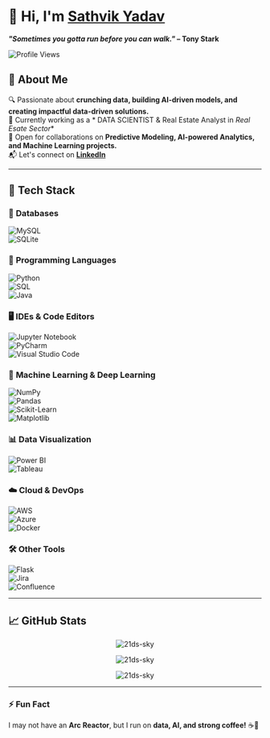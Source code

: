 # 🦾 Hi, I'm [Sathvik Yadav](https://www.linkedin.com/in/sathvik-yadav)  
**_"Sometimes you gotta run before you can walk."_ – Tony Stark**  

![Profile Views](https://komarev.com/ghpvc/?username=21ds-sky&label=Profile%20views&color=0e75b6&style=flat)  

## 🚀 About Me  
🔍 Passionate about **crunching data, building AI-driven models, and creating impactful data-driven solutions.**  
🏡 Currently working as a * DATA SCIENTIST & Real Estate Analyst in *Real Esate Sector**  
🤝 Open for collaborations on **Predictive Modeling, AI-powered Analytics, and Machine Learning projects.**  
📬 Let's connect on **[LinkedIn](https://www.linkedin.com/in/sathvik-yadav)**  

---

## 🧠 Tech Stack  

### 📂 **Databases**  
![MySQL](https://img.shields.io/badge/mysql-%2300f.svg?style=for-the-badge&logo=mysql&logoColor=white)  
![SQLite](https://img.shields.io/badge/sqlite-%2307405e.svg?style=for-the-badge&logo=sqlite&logoColor=white)  

### 🔣 **Programming Languages**  
![Python](https://img.shields.io/badge/python-3670A0?style=for-the-badge&logo=python&logoColor=ffdd54)  
![SQL](https://img.shields.io/badge/sql-%23E34F26.svg?style=for-the-badge&logo=sql&logoColor=white)  
![Java](https://img.shields.io/badge/java-%23ED8B00.svg?style=for-the-badge&logo=java&logoColor=white)  

### 🖥️ **IDEs & Code Editors**  
![Jupyter Notebook](https://img.shields.io/badge/jupyter-%23FA0F00.svg?style=for-the-badge&logo=jupyter&logoColor=white)  
![PyCharm](https://img.shields.io/badge/pycharm-143?style=for-the-badge&logo=pycharm&logoColor=black&color=black&labelColor=green)  
![Visual Studio Code](https://img.shields.io/badge/Visual%20Studio%20Code-0078d7.svg?style=for-the-badge&logo=visual-studio-code&logoColor=white)  

### 🤖 **Machine Learning & Deep Learning**  
![NumPy](https://img.shields.io/badge/numpy-%23013243.svg?style=for-the-badge&logo=numpy&logoColor=white)  
![Pandas](https://img.shields.io/badge/pandas-%23150458.svg?style=for-the-badge&logo=pandas&logoColor=white)  
![Scikit-Learn](https://img.shields.io/badge/scikit--learn-%23F7931E.svg?style=for-the-badge&logo=scikit-learn&logoColor=white)  
![Matplotlib](https://img.shields.io/badge/Matplotlib-%23ffffff.svg?style=for-the-badge&logo=Matplotlib&logoColor=black)  

### 📊 **Data Visualization**  
![Power BI](https://img.shields.io/badge/power_bi-F2C811?style=for-the-badge&logo=powerbi&logoColor=black)  
![Tableau](https://img.shields.io/badge/tableau-E97627?style=for-the-badge&logo=tableau&logoColor=white)  

### ☁️ **Cloud & DevOps**  
![AWS](https://img.shields.io/badge/Amazon%20AWS-%23FF9900.svg?style=for-the-badge&logo=amazon-aws&logoColor=white)  
![Azure](https://img.shields.io/badge/Microsoft%20Azure-0089D6?style=for-the-badge&logo=microsoft-azure&logoColor=white)  
![Docker](https://img.shields.io/badge/docker-%230db7ed.svg?style=for-the-badge&logo=docker&logoColor=white)  

### 🛠️ **Other Tools**  
![Flask](https://img.shields.io/badge/Flask-%23000000.svg?style=for-the-badge&logo=flask&logoColor=white)  
![Jira](https://img.shields.io/badge/jira-%230A0FFF.svg?style=for-the-badge&logo=jira&logoColor=white)  
![Confluence](https://img.shields.io/badge/confluence-%23172BF4.svg?style=for-the-badge&logo=confluence&logoColor=white)  

---

## 📈 GitHub Stats  
<p align="center">
  <img src="https://github-readme-stats.vercel.app/api?username=21ds-sky&show_icons=true&locale=en" alt="21ds-sky" />
</p>

<p align="center">
  <img src="https://github-readme-streak-stats.herokuapp.com/?user=21ds-sky&" alt="21ds-sky" />
</p>

<p align="center">
  <img src="https://github-readme-stats.vercel.app/api/top-langs?username=21ds-sky&show_icons=true&locale=en&layout=compact" alt="21ds-sky" />
</p>

---

### ⚡ Fun Fact  
I may not have an **Arc Reactor**, but I run on **data, AI, and strong coffee!** ☕🚀  
